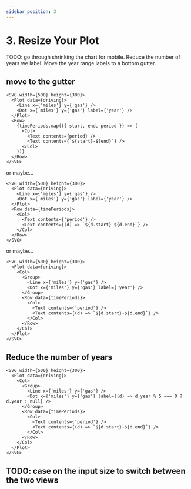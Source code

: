 ```yaml
---
sidebar_position: 3
---
```


# 3. Resize Your Plot

TODO: go through shrinking the chart for mobile. Reduce the number of years we label. Move the year
range labels to a bottom gutter.

## move to the gutter

```tsx
<SVG width={500} height={300}>
  <Plot data={driving}>
    <Line x={'miles'} y={'gas'} />
    <Dot x={'miles'} y={'gas'} label={'year'} />
  </Plot>
  <Row>
    {timePeriods.map(({ start, end, period }) => (
      <Col>
        <Text contents={period} />
        <Text contents={`${start}-${end}`} />
      </Col>
    ))}
  </Row>
</SVG>
```

or maybe...
```tsx
<SVG width={500} height={300}>
  <Plot data={driving}>
    <Line x={'miles'} y={'gas'} />
    <Dot x={'miles'} y={'gas'} label={'year'} />
  </Plot>
  <Row data={timePeriods}>
    <Col>
      <Text contents={'period'} />
      <Text contents={(d) => `${d.start}-${d.end}`} />
    </Col>
  </Row>
</SVG>
```

or maybe...
```tsx
<SVG width={500} height={300}>
  <Plot data={driving}>
    <Col>
      <Group>
        <Line x={'miles'} y={'gas'} />
        <Dot x={'miles'} y={'gas'} label={'year'} />
      </Group>
      <Row data={timePeriods}>
        <Col>
          <Text contents={'period'} />
          <Text contents={(d) => `${d.start}-${d.end}`} />
        </Col>
      </Row>
    </Col>
  </Plot>
</SVG>
```

## Reduce the number of years

```tsx
<SVG width={500} height={300}>
  <Plot data={driving}>
    <Col>
      <Group>
        <Line x={'miles'} y={'gas'} />
        <Dot x={'miles'} y={'gas'} label={(d) => d.year % 5 === 0 ? d.year : null} />
      </Group>
      <Row data={timePeriods}>
        <Col>
          <Text contents={'period'} />
          <Text contents={(d) => `${d.start}-${d.end}`} />
        </Col>
      </Row>
    </Col>
  </Plot>
</SVG>
```

## TODO: case on the input size to switch between the two views
